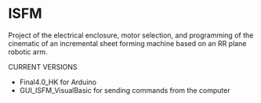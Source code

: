 # ISFM
Project of the electrical enclosure, motor selection, and programming of the cinematic of an incremental sheet forming machine based on an RR plane robotic arm.


CURRENT VERSIONS

- Final4.0_HK for Arduino
- GUI_ISFM_VisualBasic for sending commands from the computer
